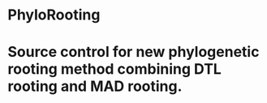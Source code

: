 # PhyloRooting

# Source control for new phylogenetic rooting method combining DTL rooting and MAD rooting.